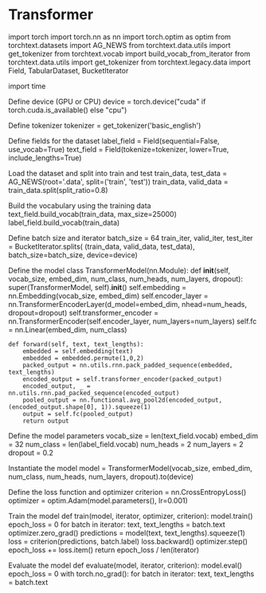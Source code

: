 # Transformer

import torch
import torch.nn as nn
import torch.optim as optim
from torchtext.datasets import AG_NEWS
from torchtext.data.utils import get_tokenizer
from torchtext.vocab import build_vocab_from_iterator
from torchtext.data.utils import get_tokenizer
from torchtext.legacy.data import Field, TabularDataset, BucketIterator

import time

Define device (GPU or CPU)
device = torch.device("cuda" if torch.cuda.is_available() else "cpu")

Define tokenizer
tokenizer = get_tokenizer('basic_english')

Define fields for the dataset
label_field = Field(sequential=False, use_vocab=True)
text_field = Field(tokenize=tokenizer, lower=True, include_lengths=True)

Load the dataset and split into train and test
train_data, test_data = AG_NEWS(root='.data', split=('train', 'test'))
train_data, valid_data = train_data.split(split_ratio=0.8)

Build the vocabulary using the training data
text_field.build_vocab(train_data, max_size=25000)
label_field.build_vocab(train_data)

Define batch size and iterator
batch_size = 64
train_iter, valid_iter, test_iter = BucketIterator.splits(
    (train_data, valid_data, test_data), batch_size=batch_size, device=device)

Define the model
class TransformerModel(nn.Module):
    def __init__(self, vocab_size, embed_dim, num_class, num_heads, num_layers, dropout):
        super(TransformerModel, self).__init__()
        self.embedding = nn.Embedding(vocab_size, embed_dim)
        self.encoder_layer = nn.TransformerEncoderLayer(d_model=embed_dim, nhead=num_heads, dropout=dropout)
        self.transformer_encoder = nn.TransformerEncoder(self.encoder_layer, num_layers=num_layers)
        self.fc = nn.Linear(embed_dim, num_class)

    def forward(self, text, text_lengths):
        embedded = self.embedding(text)
        embedded = embedded.permute(1,0,2)
        packed_output = nn.utils.rnn.pack_padded_sequence(embedded, text_lengths)
        encoded_output = self.transformer_encoder(packed_output)
        encoded_output, _ = nn.utils.rnn.pad_packed_sequence(encoded_output)
        pooled_output = nn.functional.avg_pool2d(encoded_output, (encoded_output.shape[0], 1)).squeeze(1)
        output = self.fc(pooled_output)
        return output

Define the model parameters
vocab_size = len(text_field.vocab)
embed_dim = 32
num_class = len(label_field.vocab)
num_heads = 2
num_layers = 2
dropout = 0.2

Instantiate the model
model = TransformerModel(vocab_size, embed_dim, num_class, num_heads, num_layers, dropout).to(device)

Define the loss function and optimizer
criterion = nn.CrossEntropyLoss()
optimizer = optim.Adam(model.parameters(), lr=0.001)

Train the model
def train(model, iterator, optimizer, criterion):
    model.train()
    epoch_loss = 0
    for batch in iterator:
        text, text_lengths = batch.text
        optimizer.zero_grad()
        predictions = model(text, text_lengths).squeeze(1)
        loss = criterion(predictions, batch.label)
        loss.backward()
        optimizer.step()
        epoch_loss += loss.item()
    return epoch_loss / len(iterator)

Evaluate the model
def evaluate(model, iterator, criterion):
    model.eval()
    epoch_loss = 0
    with torch.no_grad():
        for batch in iterator:
            text, text_lengths = batch.text
           
